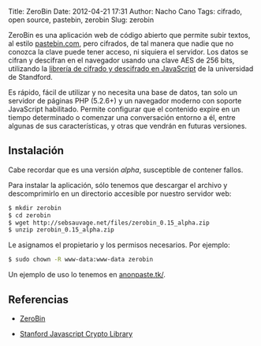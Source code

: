 Title: ZeroBin
Date: 2012-04-21 17:31
Author: Nacho Cano
Tags: cifrado, open source, pastebin, zerobin
Slug: zerobin

ZeroBin es una aplicación web de código abierto que permite subir
textos, al estilo [pastebin.com][], pero cifrados, de tal manera que
nadie que no conozca la clave puede tener acceso, ni siquiera el
servidor. Los datos se cifran y descifran en el navegador usando una
clave AES de 256 bits, utilizando la [librería de cifrado y descifrado
en JavaScript][] de la universidad de Standford.

Es rápido, fácil de utilizar y no necesita una base de datos, tan solo
un servidor de páginas PHP (5.2.6+) y un navegador moderno con soporte
JavaScript habilitado. Permite configurar que el contenido expire en un
tiempo determinado o comenzar una conversación entorno a él, entre
algunas de sus características, y otras que vendrán en futuras
versiones.

Instalación
-----------

Cabe recordar que es una versión _alpha_, susceptible de contener
fallos.

Para instalar la aplicación, sólo tenemos que descargar el archivo y
descomprimirlo en un directorio accesible por nuestro servidor web:

```bash
$ mkdir zerobin
$ cd zerobin
$ wget http://sebsauvage.net/files/zerobin_0.15_alpha.zip
$ unzip zerobin_0.15_alpha.zip
```

Le asignamos el propietario y los permisos necesarios. Por ejemplo:

```bash
$ sudo chown -R www-data:www-data zerobin
```

Un ejemplo de uso lo tenemos en [anonpaste.tk/][].

Referencias
-----------

- [ZeroBin][]
- [Stanford Javascript Crypto Library][librería de cifrado y descifrado
en JavaScript]

  [pastebin.com]: http://pastebin.com/
    "pastebin.com"
  [librería de cifrado y descifrado en JavaScript]: http://crypto.stanford.edu/sjcl/
    "librería de cifrado y descifrado en JavaScript"
  [anonpaste.tk/]: http://anonpaste.tk/
    "anonpaste.tk/"
  [ZeroBin]: http://sebsauvage.net/wiki/doku.php?id=php:zerobin
    "ZeroBin"
